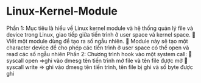 # Linux-Kernel-Module
Phần 1: Mục tiêu là hiểu về Linux kernel module và hệ thống quản lý file và device trong Linux, giao tiếp giữa tiến trình ở user space và kernel space. 
 Viết một module dùng để tạo ra số ngẫu nhiên.
 Module này sẽ tạo một character device để cho phép các tiến trình ở user space có thể open và read các số ngẫu nhiên
Phần 2: Chương trình hook vào một system call:
 syscall open =>ghi vào dmesg tên tiến trình mở file và tên file được mở 
 syscall write => ghi vào dmesg tên tiến trình, tên file bị ghi và số byte được ghi
